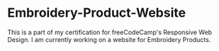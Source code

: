 # Embroidery-Product-Website
This is a part of my certification for freeCodeCamp's Responsive Web Design. I am currently working on a website for Embroidery Products.
